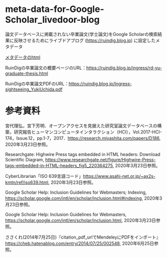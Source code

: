 # meta-data-for-Google-Scholar_livedoor-blog

論文データベースに掲載されない卒業論文(学士論文)をGoogle Scholarの検索結果に反映させるためにライブドアブログ (https://ruindig.blog.jp) に設定したメタデータ

[メタデータのhtml](https://github.com/RuinDig/meta-data-for-Google-Scholar_livedoor-blog/blob/main/meta-data-for-Google-Scholar_livedoor-blog.html)

RuinDigの卒業論文の概要ページのURL：https://ruindig.blog.jp/ingress/rd-yu-graduate-thesis.html

RuinDigの卒業論文PDFのURL：https://ruindig.blog.jp/Ingress-sightseeing_YukiUchida.pdf

# 参考資料

宮代理弘，宮下芳明．オープンアクセスを見据えた研究室論文データベースの構築，研究報告ヒューマンコンピュータインタラクション（HCI），Vol.2017-HCI-174，Issue.12，pp.1-7，2017．https://research.miyashita.com/papers/D186, 2020年3月23日参照。

Researchgate: Highwire Press tags embedded in HTML headers: Download Scientific Diagram, https://www.researchgate.net/figure/Highwire-Press-tags-embedded-in-HTML-headers_fig5_220364275, 2020年3月23日参照。

CyberLibrarian「ISO 639言語コード」https://www.asahi-net.or.jp/~ax2s-kmtn/ref/iso639.html, 2020年3月23日参照。

Google Scholar Help: Inclusion Guidelines for Webmasters; Indexing, https://scholar.google.com/intl/en/scholar/inclusion.html#indexing, 2020年3月23日参照。

Google Scholar Help: Inclusion Guidelines for Webmasters, https://scholar.google.com/intl/en/scholar/inclusion.html, 2020年3月23日参照。

ささくれ(2014年7月25日)『citation_pdf_urlでMendeleyにPDFをインポート』 https://cheb.hatenablog.com/entry/2014/07/25/002548, 2020年6月25日参照。
